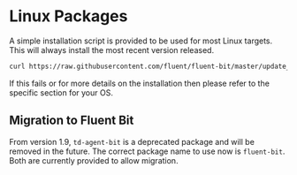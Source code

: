 # Linux Packages

A simple installation script is provided to be used for most Linux targets.
This will always install the most recent version released.

```bash
curl https://raw.githubusercontent.com/fluent/fluent-bit/master/update_version.sh | sh
```

If this fails or for more details on the installation then please refer to the specific section for your OS.

## Migration to Fluent Bit

From version 1.9, `td-agent-bit` is a deprecated package and will be removed in the future.
The correct package name to use now is `fluent-bit`.
Both are currently provided to allow migration.
